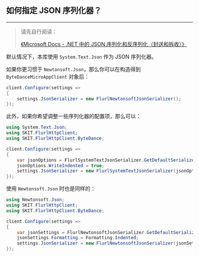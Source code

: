 ﻿## 如何指定 JSON 序列化器？

---

> 请先自行阅读：
>
> [《Microsoft Docs - .NET 中的 JSON 序列化和反序列化（封送和拆收）》](https://docs.microsoft.com/zh-cn/dotnet/standard/serialization/system-text-json-overview)

默认情况下，本库使用 `System.Text.Json` 作为 JSON 序列化器。

如果你更习惯于 `Newtonsoft.Json`，那么你可以在构造得到 `ByteDanceMicroAppClient` 对象后：

```csharp
client.Configure(settings =>
{
    settings.JsonSerializer = new FlurlNewtonsoftJsonSerializer();
});
```

此外，如果你希望调整一些序列化器的配置项，那么可以：

```csharp
using System.Text.Json;
using SKIT.FlurlHttpClient;
using SKIT.FlurlHttpClient.ByteDance;

client.Configure(settings =>
{
    var jsonOptions = FlurlSystemTextJsonSerializer.GetDefaultSerializerOptions();
    jsonOptions.WriteIndented = true;
    settings.JsonSerializer = new FlurlSystemTextJsonSerializer(jsonOptions);
});
```

使用 `Newtonsoft.Json` 时也是同样的：

```csharp
using Newtonsoft.Json;
using SKIT.FlurlHttpClient;
using SKIT.FlurlHttpClient.ByteDance;

client.Configure(settings =>
{
    var jsonSettings = FlurlNewtonsoftJsonSerializer.GetDefaultSerializerSettings();
    jsonSettings.Formatting = Formatting.Indented;
    settings.JsonSerializer = new FlurlNewtonsoftJsonSerializer(jsonSettings);
});
```
